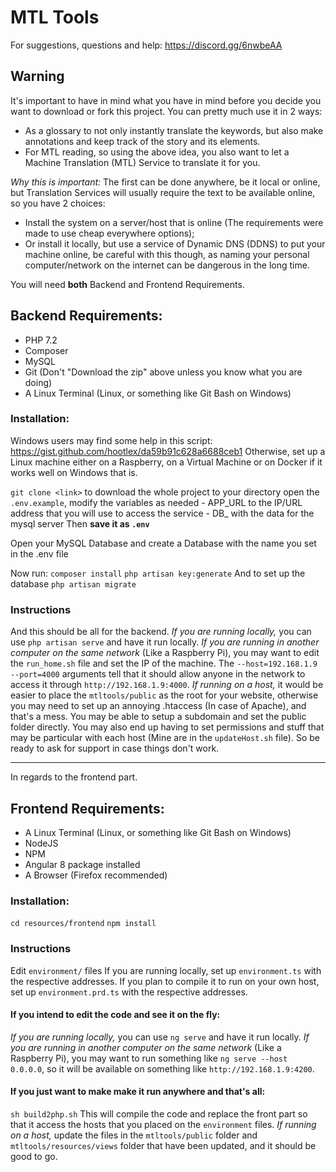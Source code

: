 
# MTL Tools
For suggestions, questions and help: https://discord.gg/6nwbeAA

## Warning
It's important to have in mind what you have in mind before you decide you want to download or fork this project. You can pretty much use it in 2 ways:
- As a glossary to not only instantly translate the keywords, but also make annotations and keep track of the story and its elements.
- For MTL reading, so using the above idea, you also want to let a Machine Translation (MTL) Service to translate it for you.

*Why this is important:* The first can be done anywhere, be it local or online, but Translation Services will usually require the text to be available online, so you have 2 choices:
* Install the system on a server/host that is online (The requirements were made to use cheap everywhere options);
* Or install it locally, but use a service of Dynamic DNS (DDNS) to put your machine online, be careful with this though, as naming your personal computer/network on the internet can be dangerous in the long time.

You will need **both** Backend and Frontend Requirements.

## Backend Requirements:
* PHP 7.2
* Composer
* MySQL
* Git (Don't "Download the zip" above unless you know what you are doing)
* A Linux Terminal (Linux, or something like Git Bash on Windows)

### Installation:
Windows users may find some help in this script: https://gist.github.com/hootlex/da59b91c628a6688ceb1
Otherwise, set up a Linux machine either on a Raspberry, on a Virtual Machine or on Docker if it works well on Windows that is.

`git clone <link>` to download the whole project to your directory
open the `.env.example`, modify the variables as needed
	- APP_URL to the IP/URL address that you will use to access the service
	- DB_ with the data for the mysql server
Then **save it as `.env`**

Open your MySQL Database and create a Database with the name you set in the .env file

Now run:
`composer install`
`php artisan key:generate`
And to set up the database
`php artisan migrate`

### Instructions
And this should be all for the backend.
*If you are running locally,* you can use `php artisan serve` and have it run locally.
*If you are running in another computer on the same network* (Like a Raspberry Pi), you may want to edit the `run_home.sh` file and set the IP of the machine. The `--host=192.168.1.9 --port=4000` arguments tell that it should allow anyone in the network to access it through `http://192.168.1.9:4000`.
*If running on a host,* it would be easier to place the `mtltools/public` as the root for your website, otherwise you may need to set up an annoying .htaccess (In case of Apache), and that's a mess. You may be able to setup a subdomain and set the public folder directly.
You may also end up having to set permissions and stuff that may be particular with each host (Mine are in the `updateHost.sh` file). So be ready to ask for support in case things don't work.

--------------

In regards to the frontend part.

## Frontend Requirements:
* A Linux Terminal (Linux, or something like Git Bash on Windows)
* NodeJS
* NPM
* Angular 8 package installed
* A Browser (Firefox recommended)

### Installation:
`cd resources/frontend`
`npm install`

### Instructions
Edit `environment/` files
If you are running locally, set up `environment.ts` with the respective addresses.
If you plan to compile it to run on your own host, set up `environment.prd.ts` with the respective addresses.

#### If you intend to edit the code and see it on the fly:
*If you are running locally,* you can use `ng serve` and have it run locally.
*If you are running in another computer on the same network* (Like a Raspberry Pi), you may want to run something like `ng serve --host 0.0.0.0`, so it will be available on something like `http://192.168.1.9:4200`.

#### If you just want to make make it run anywhere and that's all:
`sh build2php.sh`
This will compile the code and replace the front part so that it access the hosts that you placed on the `environment` files.
*If running on a host,* update the files in the `mtltools/public` folder and `mtltools/resources/views` folder that have been updated, and it should be good to go.
